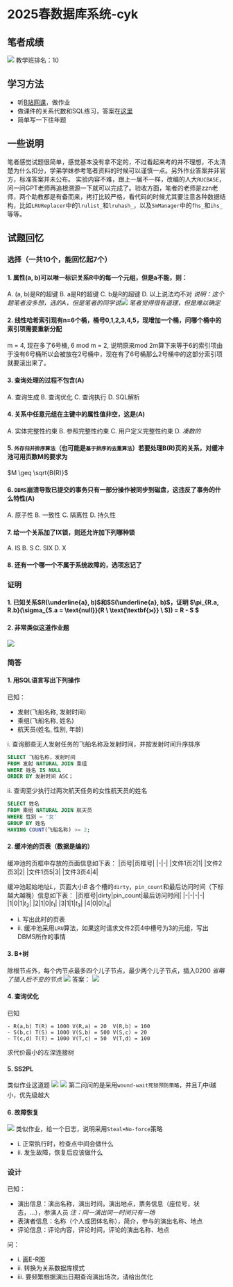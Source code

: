 # 2025春数据库系统-cyk
## 笔者成绩
![](./pic/score.png)
教学班排名：10
## 学习方法
- 听[B站网课](https://www.bilibili.com/video/BV1ii4y1S7Uk/?spm_id_from=333.337.search-card.all.click&vd_source=de2c6ec66aad0a525c6026af990f34a3)，做作业
- 做课件的关系代数和SQL练习，答案在[这里](./课件/数据库系统-zzn老师课件SQL查询参考答案.txt)
- 简单写一下往年题
## 一些说明
笔者感觉试题很简单，感觉基本没有拿不定的，不过看起来考的并不理想，不太清楚为什么扣分，学弟学妹参考笔者资料的时候可以谨慎一点。另外作业答案并非官方，标准答案并未公布。
实验内容不难，跟上一届不一样，改编的人大`RUCBASE`，问一问GPT老师再追根溯源一下就可以完成了。验收方面，笔者的老师是zzn老师，两个助教都是有备而来，拷打比较严格，看代码的时候尤其要注意各种数据结构，比如`LRUReplacer`中的`lrulist_`和`lruhash_`，以及`SmManager`中的`fhs_`和`ihs_`等等。
## 试题回忆
### 选择（一共10个，能回忆起7个）
#### 1. 属性(a, b)可以唯一标识关系R中的每一个元组，但是a不能，则：
A. (a, b)是R的超键
B. a是R的超键
C. b是R的超键
D. 以上说法均不对
*说明：这个题笔者没多想，选的A，但是笔者的同学说![](./pic/超键.png)*
*笔者觉得很有道理，但是难以确定*
#### 2. 线性哈希索引现有n=6个桶，桶号0,1,2,3,4,5，现增加一个桶，问哪个桶中的索引项需要重新分配
m = 4, 现在多了6号桶, 6 mod m = 2, 说明原来mod 2m算下来等于6的索引项由于没有6号桶所以会被放在2号桶中，现在有了6号桶那么2号桶中的这部分索引项就要滚出来了。
#### 3. 查询处理的过程不包含(A)
A. 查询生成 B. 查询优化 C. 查询执行 D. SQL解析
#### 4. 关系中任意元组在主键中的属性值非空，这是(A)
A. 实体完整性约束 B. 参照完整性约束 C. 用户定义完整性约束 D. *凑数的*
#### 5. `外存归并排序算法`（也可能是`基于排序的去重算法`）若要处理B(R)页的关系，对缓冲池可用页数M的要求为
$M \geq \sqrt{B(R)}$
#### 6. `DBMS`崩溃导致已提交的事务只有一部分操作被同步到磁盘，这违反了事务的什么特性(A)
A. 原子性 B. 一致性 C. 隔离性 D. 持久性 
#### 7. 给一个关系加了IX锁，则还允许加下列哪种锁
A. IS 
B. S 
C. SIX 
D. X
#### 8. 还有一个哪一个不属于系统故障的，选项忘记了

### 证明
#### 1. 已知关系$R(\underline{a}, b)$和$S(\underline{a}, b)$，证明 $\pi_{R.a, R.b}(\sigma_{S.a = \text{null}}(R \ \text{\textbf{⟕}} \ S)) = R - S $
#### 2. 非常类似这道作业题
![](./pic/z-2.png)
### 简答
#### 1. 用SQL语言写出下列操作
已知：
- 发射(飞船名称, 发射时间)
- 乘组(飞船名称, 姓名)
- 航天员(姓名, 性别, 年龄)

i. 查询那些无人发射任务的飞船名称及发射时间，并按发射时间升序排序
```SQL
SELECT 飞船名称，发射时间 
FROM 发射 NATURAL JOIN 乘组 
WHERE 姓名 IS NULL 
ORDER BY 发射时间 ASC；
```
ii. 查询至少执行过两次航天任务的女性航天员的姓名
```SQL
SELECT 姓名 
FROM 乘组 NATURAL JOIN 航天员 
WHERE 性别 = '女' 
GROUP BY 姓名 
HAVING COUNT(飞船名称) >= 2;
```

#### 2. 缓冲池的页表（数据是编的）
缓冲池的页框中存放的页面信息如下表：
|页号|页框号|
|-|-|
|文件1页2|1|
|文件2页3|2|
|文件1页5|3|
|文件3页4|4|

缓冲池起始地址$L$，页面大小$B$
各个槽的`dirty`，`pin_count`和最后访问时间（下标越大越晚）信息如下表：
|页框号|dirty|pin_count|最后访问时间|
|-|-|-|-|
|1|0|1|$t_2$|
|2|1|0|$t_1$|
|3|1|1|$t_3$|
|4|0|0|$t_4$|

- i. 写出此时的页表
- ii. 缓冲池采用`LRU`算法，如果这时请求文件2页4中槽号为3的元组，写出DBMS所作的事情

#### 3. B+树
除根节点外，每个内节点最多四个儿子节点，最少两个儿子节点，插入0200
*省略了插入后不变的节点*
![](./pic/before.jpg)
答案：
![](./pic/after.png)

#### 4. 查询优化
已知
```
- R(a,b) T(R) = 1000 V(R,a) = 20  V(R,b) = 100
- S(b,c) T(S) = 1000 V(S,b) = 500 V(S,c) = 20
- T(c,d) T(T) = 1000 V(T,c) = 50  V(T,d) = 100
```
求代价最小的左深连接树
#### 5. SS2PL
类似作业这道题
![](./pic/SS2PL-1.png)
![](./pic/SS2PL-2.png)
第二问问的是采用`wound-wait死锁预防策略`，并且$T_i$中$i$越小，优先级越大
#### 6. 故障恢复
![](./pic/WAL.png)
类似作业，给一个日志，说明采用`Steal+No-force`策略
- i. 正常执行时，检查点中间会做什么
- ii. 发生故障，恢复后应该做什么

### 设计
已知：
- 演出信息：演出名称，演出时间，演出地点，票务信息（座位号，状态，...），参演人员 *注：同一演出同一时间只有一场*
- 表演者信息：名称（个人或团体名称），简介，参与的演出名称、地点
- 评论信息：评论内容，评论时间，评论的演出名称、地点

问：
- i. 画E-R图
- ii. 转换为关系数据库模式
- iii. 要频繁根据演出日期查询演出场次，请给出优化
